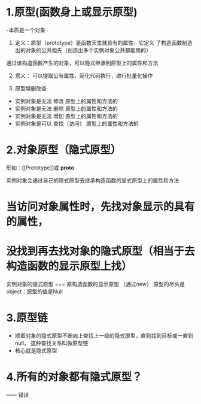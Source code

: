 # 1.原型(函数身上或显示原型)

-本质是一个对象
1. 定义：原型（prototype）是函数天生就具有的属性，它定义
了构造函数制造出的对象的公共祖先（创造出多个实例对象公共都能用的）

通过该构造函数产生的对象，可以隐式继承到原型上的属性和方法

2. 意义：
可以提取公有属性，简化代码执行，进行批量化操作

3. 原型增删改查
- 实例对象是无法 修改 原型上的属性和方法的
- 实例对象是无法 删除 原型上的属性和方法的
- 实例对象是无法 增加 原型上的属性和方法的
- 实例对象是可以 查找（访问） 原型上的属性和方法的


# 2.对象原型（隐式原型）
形如：[[Prototype]]或 __proto__

实例对象会通过自己的隐式原型去继承构造函数的显式原型上的属性和方法

# 当访问对象属性时，先找对象显示的具有的属性，
# 没找到再去找对象的隐式原型（相当于去构造函数的显示原型上找）
 实例对象的隐式原型 ===  原构造函数的显示原型 （通过new）
 原型的尽头是object：原型的值是Null

# 3.原型链
- 顺着对象的隐式原型不断向上查找上一级的隐式原型，直到找到目标或一直到null，
这种查找关系叫做原型链
- 核心就是隐式原型

# 4.所有的对象都有隐式原型？
—— 错误
